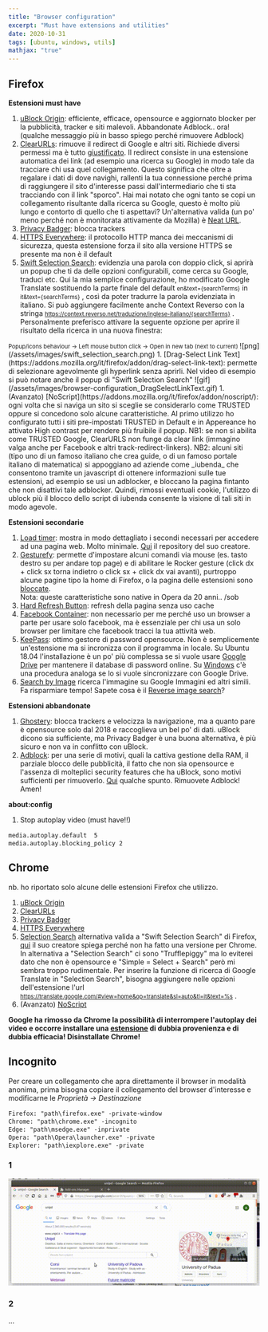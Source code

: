 ```yaml
---
title: "Browser configuration"
excerpt: "Must have extensions and utilities"
date: 2020-10-31
tags: [ubuntu, windows, utils]
mathjax: "true"
---
```



## Firefox
**Estensioni must have**  
1. [uBlock Origin](https://addons.mozilla.org/it/firefox/addon/ublock-origin/): efficiente, efficace, opensource e aggiornato blocker per la pubblicità, tracker e siti malevoli. Abbandonate Adblock.. ora! (qualche messaggio più in basso spiego perché rimuovere Adblock)
1. [ClearURLs](https://addons.mozilla.org/it/firefox/addon/clearurls/): rimuove il redirect di Google e altri siti. Richiede diversi permessi ma è tutto [giustificato](https://gitlab.com/KevinRoebert/ClearUrls/-/issues/159). Il redirect consiste in una estensione automatica dei link (ad esempio una ricerca su Google) in modo tale da tracciare chi usa quel collegamento. Questo significa che oltre a regalare i dati di dove navighi, rallenti la tua connessione perché prima di raggiungere il sito d'interesse passi dall'intermediario che ti sta tracciando con il link "sporco". Hai mai notato che ogni tanto se copi un collegamento risultante dalla ricerca su Google, questo è molto più lungo e contorto di quello che ti aspettavi? Un'alternativa valida (un po' meno perché non è monitorata attivamente da Mozilla) è [Neat URL](https://addons.mozilla.org/it/firefox/addon/neat-url).
1. [Privacy Badger](https://addons.mozilla.org/it/firefox/addon/privacy-badger17/): blocca trackers
1. [HTTPS Everywhere](https://addons.mozilla.org/it/firefox/addon/https-everywhere/): il protocollo HTTP manca dei meccanismi di sicurezza, questa estensione forza il sito alla versione HTTPS se presente ma non è il default
1. [Swift Selection Search](https://addons.mozilla.org/en-US/firefox/addon/swift-selection-search/): evidenzia una parola con doppio click, si aprirà un popup che ti da delle opzioni configurabili, come cerca su Google, traduci etc. Qui la mia semplice configurazione, ho modificato Google Translate sostituendo la parte finale del default 
<span style="font-size: 3mm">en&text={searchTerms}</span> 
in 
<span style="font-size: 3mm">it&text={searchTerms}</span>
, così da poter tradurre la parola evidenziata in italiano. Si può aggiungere facilmente anche Context Reverso con la stringa 
<span style="font-size: 3mm">https://context.reverso.net/traduzione/inglese-italiano/{searchTerms}</span>
. Personalmente preferisco attivare la seguente opzione per aprire il risultato della ricerca in una nuova finestra: 
<span style="font-size: 3mm">
Popup/icons behaviour → Left mouse button click → Open in new tab (next to current) 
</span>
![png](/assets/images/swift_selection_search.png)
1. [Drag-Select Link Text](https://addons.mozilla.org/it/firefox/addon/drag-select-link-text): permette di selezionare agevolmente gli hyperlink senza aprirli. Nel video di esempio si può notare anche il popup di "Swift Selection Search"
![gif](/assets/images/browser-configuration_DragSelectLinkText.gif)
1. (Avanzato) [NoScript](https://addons.mozilla.org/it/firefox/addon/noscript/): ogni volta che si naviga un sito si sceglie se considerarlo come TRUSTED oppure si concedono solo alcune caratteristiche. Al primo utilizzo ho configurato tutti i siti pre-impostati TRUSTED in Default e in Appereance ho attivato High contrast per rendere più fruibile il popup.  
NB1: se non si abilita come TRUSTED Google, ClearURLS non funge da clear link (immagino valga anche per Facebook e altri track-redirect-linkers).  
NB2: alcuni siti (tipo uno di un famoso italiano che crea guide, o di un famoso portale italiano di matematica) si appoggiano ad aziende come _iubenda_ che consentono tramite un javascript di ottenere informazioni sulle tue estensioni, ad esempio se usi un adblocker, e bloccano la pagina fintanto che non disattivi tale adblocker. Quindi, rimossi eventuali cookie, l'utilizzo di ublock più il blocco dello script di iubenda consente la visione di tali siti in modo agevole.

**Estensioni secondarie**  
1. [Load timer](https://addons.mozilla.org/it/firefox/addon/load-timer): mostra in modo dettagliato i secondi necessari per accedere ad una pagina web. Molto minimale. [Qui](https://github.com/alex-vv/page-load-time) il repository del suo creatore.
1. [Gesturefy](https://addons.mozilla.org/it/firefox/addon/gesturefy): permette d'impostare alcuni comandi via mouse (es. tasto destro su per andare top page) e di abilitare le Rocker gesture (click dx + click sx torna indietro o click sx + click dx vai avanti), purtroppo alcune pagine tipo la home di Firefox, o la pagina delle estensioni sono [bloccate](https://www.reddit.com/r/firefox/comments/erharo/is_there_a_way_to_remove_extension_blocks_from/).  
Nota: queste caratteristiche sono native in Opera da 20 anni.. /sob
1. [Hard Refresh Button](https://addons.mozilla.org/it/firefox/addon/hard-refresh-button/): refresh della pagina senza uso cache
1. [Facebook Container](https://addons.mozilla.org/it/firefox/addon/facebook-container/): non necessario per me perché uso un browser a parte per usare solo facebook, ma è essenziale per chi usa un solo browser per limitare che facebook tracci la tua attività web.
1. [KeePass](https://addons.mozilla.org/firefox/addon/keefox/): ottimo gestore di password opensource. Non è semplicemente un'estensione ma si incronizza con il programma in locale. Su Ubuntu 18.04 l'installazione è un po' più complessa se si vuole usare [Google Drive](https://www.albgri.com/ubuntu-software/#keepass-2x) per mantenere il database di password online. Su [Windows](https://www.albgri.com/windows10-software/#keepass-2x) c'è una procedura analoga se lo si vuole sincronizzare con Google Drive.
1. [Search by Image](https://addons.mozilla.org/it/firefox/addon/search_by_image/) ricerca l'immagine su Google Immagini ed altri simili. Fa risparmiare tempo! Sapete cosa è il [Reverse image search](https://en.wikipedia.org/wiki/Reverse_image_search)?

**Estensioni abbandonate**
1. [Ghostery](https://addons.mozilla.org/it/firefox/addon/ghostery/): blocca trackers e velocizza la navigazione, ma a quanto pare è opensource solo dal 2018 e raccoglieva un bel po' di dati. uBlock dicono sia sufficiente, ma Privacy Badger è una buona alternativa, è più sicuro e non va in conflitto con uBlock.
1. [Adblock](https://addons.mozilla.org/it/firefox/addon/adblock-plus/): per una serie di motivi, quali la cattiva gestione della RAM, il parziale blocco delle pubblicità, il fatto che non sia opensource e l'assenza di molteplici security features che ha uBlock, sono motivi sufficienti per rimuoverlo. [Qui](https://www.reddit.com/r/privacy/comments/9a6v0c/why_is_ublock_origin_better_than_adblock/) qualche spunto. Rimuovete Adblock! Amen!


**about:config**
1. Stop autoplay video (must have!!)
```raw
media.autoplay.default	5	
media.autoplay.blocking_policy 2
```


## Chrome
nb. ho riportato solo alcune delle estensioni Firefox che utilizzo.
1. [uBlock Origin](https://chrome.google.com/webstore/detail/ublock-origin/cjpalhdlnbpafiamejdnhcphjbkeiagm)
1. [ClearURLs](https://chrome.google.com/webstore/detail/clearurls/lckanjgmijmafbedllaakclkaicjfmnk)
1. [Privacy Badger](https://chrome.google.com/webstore/detail/privacy-badger/pkehgijcmpdhfbdbbnkijodmdjhbjlgp)
1. [HTTPS Everywhere](https://chrome.google.com/webstore/detail/https-everywhere/gcbommkclmclpchllfjekcdonpmejbdp)
1. [Selection Search](https://chrome.google.com/webstore/detail/selection-search/gipnlpdeieaidmmeaichnddnmjmcakoe) alternativa valida a "Swift Selection Search" di Firefox, [qui](https://github.com/CanisLupus/swift-selection-search/issues/148#issuecomment-517942416) il suo creatore spiega perché non ha fatto una versione per Chrome. In alternativa a "Selection Search" ci sono "Trufflepiggy" ma lo eviterei dato che non è opensource e "Simple = Select + Search" però mi sembra troppo rudimentale. Per inserire la funzione di ricerca di Google Translate in "Selection Search", bisogna aggiungere nelle opzioni dell'estensione l'url 
<span style="font-size: 3mm">https://translate.google.com/#view=home&op=translate&sl=auto&tl=it&text=%s</span>
.
1. (Avanzato) [NoScript](https://chrome.google.com/webstore/detail/noscript/doojmbjmlfjjnbmnoijecmcbfeoakpjm)


**Google ha rimosso da Chrome la possibilità di interrompere l'autoplay dei video e occorre installare una [estensione](https://chrome.google.com/webstore/detail/autoplaystopper/ejddcgojdblidajhngkogefpkknnebdh) di dubbia provenienza e di dubbia efficacia! Disinstallate Chrome!**


## Incognito
Per creare un collegamento che apra direttamente il browser in modalità anonima, prima bisogna copiare il collegamento del browser d'interesse e modificarne le *Proprietà → Destinazione*  
```raw
Firefox: "path\firefox.exe" -private-window
Chrome: "path\chrome.exe" -incognito
Edge: "path\msedge.exe" -inprivate
Opera: "path\Opera\launcher.exe" -private
Explorer: "path\iexplore.exe" -private
```

### 1
<img src="/assets/images/video_rec.gif" />

### 2




...
